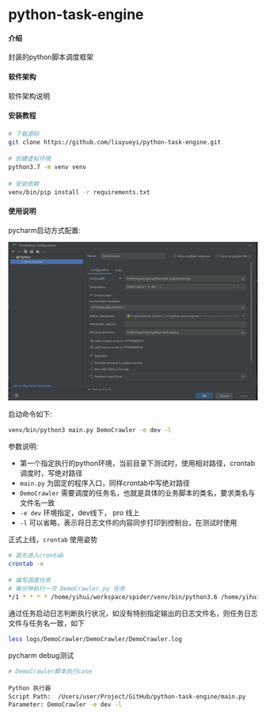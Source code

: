 # python-task-engine

#### 介绍

封装的python脚本调度框架

#### 软件架构

软件架构说明

#### 安装教程

```bash
# 下载源码
git clone https://github.com/liuyueyi/python-task-engine.git

# 创建虚拟环境
python3.7 -m venv venv

# 安装依赖
venv/bin/pip install -r requirements.txt
```

#### 使用说明

pycharm启动方式配置:

![](docs/run.jpg)

启动命令如下:

```bash
venv/bin/python3 main.py DemoCrawler -e dev -l
```

参数说明:

- 第一个指定执行的python环境，当前目录下测试时，使用相对路径，crontab调度时，写绝对路径
- `main.py` 为固定的程序入口，同样crontab中写绝对路径
- `DemoCrawler` 需要调度的任务名，也就是具体的业务脚本的类名，要求类名与文件名一致
- `-e dev` 环境指定，dev线下， pro 线上
- `-l` 可以省略，表示将日志文件的内容同步打印到控制台，在测试时使用


正式上线，`crontab` 使用姿势

```bash
# 首先进入crontab
crontab -e

# 编写调度任务
# 每分钟执行一次 DemoCrawler.py 任务
*/1 * * * * /home/yihui/workspace/spider/venv/bin/python3.6 /home/yihui/workspace/spider/main.py DemoCrawler -e dev
```


通过任务启动日志判断执行状况，如没有特别指定输出的日志文件名，则任务日志文件与任务名一致，如下

```bash
less logs/DemoCrawler/DemoCrawler/DemoCrawler.log
```

pycharm debug测试

```bash
# DemoCrawler脚本执行case

Python 执行器
Script Path:  /Users/user/Project/GitHub/python-task-engine/main.py
Parameter: DemoCrawler -e dev -l
```
